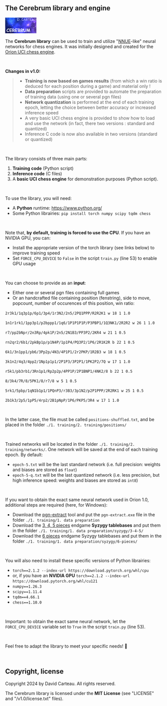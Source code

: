 ## The Cerebrum library and engine

![Logo](/v1.0/logo.png)

The **Cerebrum library** can be used to train and utilize "[NNUE](https://www.chessprogramming.org/NNUE)-like" neural networks for chess engines. It was initially designed and created for the [Orion UCI chess engine](https://www.orionchess.com/).

<br/>

**Changes in v1.0:**

> - **Training is now based on games results** (from which a win ratio is deduced for each position during a game) and material only !
> - **Data preparation** scripts are provided to automate the preparation of training data (using one or several pgn files)
> - **Network quantization** is performed at the end of each training epoch, letting the choice between better accuracy or increased inference speed
> - A very basic UCI chess engine is provided to show how to load and use the network (in fact, there two versions : standard and quantized)
> - Inference C code is now also available in two versions (standard or quantized)

<br/>

The library consists of three main parts:

1. **Training code** (Python script)
2. **Inference code** (C files)
3. A **basic UCI chess engine** for demonstration purposes (Python script).

<br/>

To use the library, you will need:

- A **Python** runtime: https://www.python.org/
- Some Python librairies: `pip install torch numpy scipy tqdm chess`

<br/>

Note that, **by default, training is forced to use the CPU**. If you have an NVIDIA GPU, you can:

- Install the appropriate version of the torch library (see links below) to improve training speed
- Set `FORCE_CPU_DEVICE` to `False` in the script `train.py` (line 53) to enable GPU usage

<br/>

You can choose to provide as an **input**:

- Either one or several pgn files containing full games
- Or an handcrafted file containing position (fenstring), side to move, popcount, number of occurences of this position, win ratio:

`2r3k1/1q3p1p/6p1/3p4/1r3N2/2n5/2PQ1PPP/R2R2K1 w 18 1 1.0`<p>
`1n1r1rk1/1pp3p1/p2bppp1/1q6/1P1P1P1P/P3PBP1/1Q3NK1/2R2R2 w 26 1 1.0`<p>
`r7/pp2bNpr/2n3Rp/4pk1P/2n5/2N1B3/PP3P2/2KR4 w 21 1 0.5`<p>
`rn2qr2/6b1/2pkBp1p/p1N4P/1p1P4/PQ3P2/1P6/2R1K2R b 22 1 0.5`<p>
`6k1/3n1pp1/pb6/3Pp2p/4N3/4P1P1/2r2PKP/1R2B3 w 18 1 0.5`<p>
`3k1n2/4q3/4pp2/1Np1p1p1/2P1P3/3P2P1/1PK2P2/7Q w 17 1 1.0`<p>
`r5k1/pb3rb1/3Rn1p1/Rp2p2p/4PP1P/2P1BNP1/4NK2/8 b 22 1 0.5`<p>
`8/3k4/7R/8/5PK1/8/r7/8 w 5 1 0.5`<p>
`5rk1/5pbp/1qN1b1p1/1PQnP3/r3B3/3p1N2/p2P1PPP/2R2RK1 w 25 1 0.5`<p>
`2b1k3/2p5/1pP5/4rp2/2B1pNpP/1P6/PKP5/3R4 w 17 1 1.0`<p>

<br/>

In the latter case, the file must be called `positions-shuffled.txt`, and be placed in the folder `./1. training/2. training/positions/`

<br/>

Trained networks will be located in the folder `./1. training/2. training/networks/`. One network will be saved at the end of each training epoch. By default:

- `epoch-5.txt` will be the last standard network (i.e. full precision: weights and biases are stored as `float`)
- `epoch-5-q.txt` will be the last quantized network (i.e. less precision, but high inference speed: weights and biases are stored as `int8`)

<br/>

If you want to obtain the exact same neural network used in Orion 1.0, additional steps are required (here, for Windows):

- Download the [pgn-extract](https://www.cs.kent.ac.uk/people/staff/djb/pgn-extract/) tool and put the `pgn-extract.exe` file in the folder `./1. training/1. data preparation`
- Download the [3, 4, 5 pieces](http://tablebase.sesse.net/syzygy/3-4-5/) endgame **Syzygy tablebases** and put them in the folder `./1. training/1. data preparation/syzygy/3-4-5/`
- Download the [6 pieces](http://tablebase.sesse.net/syzygy/6-WDL/) endgame Syzygy tablebases and put them in the folder `./1. training/1. data preparation/syzygy/6-pieces/`

<br/>

You will also need to install these specific versions of Python librairies:

- `torch==2.1.2 --index-url https://download.pytorch.org/whl/cpu`
- or, if you have an **NVIDIA GPU** `torch==2.1.2 --index-url https://download.pytorch.org/whl/cu121`
- `numpy==1.26.3`
- `scipy==1.11.4`
- `tqdm==4.66.1`
- `chess==1.10.0`

<br/>

Important: to obtain the exact same neural network, let the `FORCE_CPU_DEVICE` variable set to `True` in the script `train.py` (line 53).

<br/>

Feel free to adapt the library to meet your specific needs! 🌟

<br/>

## Copyright, license

Copyright 2024 by David Carteau. All rights reserved.

The Cerebrum library is licensed under the **MIT License** (see "LICENSE" and "/v1.0/license.txt" files).
